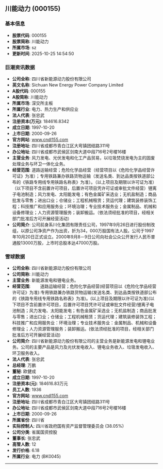 ## 川能动力 (000155)

### 基本信息

- **股票代码**: 000155
- **股票简称**: 川能动力
- **所属市场**: sz
- **更新时间**: 2025-10-25 14:54:50

### 巨潮资讯数据

- **公司全称**: 四川省新能源动力股份有限公司
- **英文名称**: Sichuan New Energy Power Company Limited
- **A股代码**: 000155
- **A股简称**: 川能动力
- **所属市场**: 深交所主板
- **所属行业**: 电力、热力生产和供应业
- **法人代表**: 张忠武
- **注册资本(万元)**: 184616.8342
- **成立日期**: 1997-10-20
- **上市日期**: 2000-09-26
- **官方网站**: www.cndl155.com
- **注册地址**: 四川省成都市青白江区大弯镇团结路311号
- **办公地址**: 四川省成都市武侯区剑南大道中段716号2号楼16楼
- **主营业务**: 风力发电、光伏发电和化工产品贸易，以垃圾焚烧发电为主的固废处理业务与环卫一体化业务。
- **经营范围**: 道路运输经营；危险化学品经营（经营项目以《危险化学品经营许可证》为准）；专用铁路兼办铁路货物运输（发送名类、到达品类按铁道部公布的《铁路专用线专用铁路名称表》为准）。（以上项目及期限以许可证为准）（以下项目不含前置许可项目，后置许可项目凭许可证或审批文件经营）锂离子电池制造；风力发电、太阳能发电；有色金属矿采选业；无机盐制造；商品批发与零售；进出口业；仓储业；工程机械租赁；货运代理；建筑装修装饰工程；科技推广和应用服务业；环境治理；专业技术服务业；金属制品、机械和设备修理业；人力资源管理服务；装卸搬运。（依法须经批准的项目，经相关部门批准后方可开展经营活动）
- **公司简介**: 公司前身系川化集团有限责任公司，1997年9月26日进行股份制改组，以原公司净资产作为出资，折为34，000万股国有法人股。公司于1997年10月20日正式设立。2000年9月8－9日公司向社会公众公开发行人民币普通股13000万股，上市时总股本达47000万股。

### 雪球数据

- **公司全称**: 四川省新能源动力股份有限公司
- **公司简称**: 川能动力
- **主营业务**: 新能源发电和锂电业务。
- **经营范围**: 　　道路运输经营；危险化学品经营(经营项目以《危险化学品经营许可证》为准):专用铁路兼办铁路货物运输(发送名类、到达品类按铁道部公布的《铁路专用线专用铁路名称表》为准)。(以上项目及期限以许可证为准)(以下项目不含前置许可项目，后置许可项目凭许可证或审批文件经营)锂离子电池制造；风力发电、太阳能发电；有色金属矿采选业；无机盐制造；商品批发与零售；进出口业；仓储业；工程机械租赁；货运代理；建筑装修装饰工程；科技推广和应用服务业：环境治理；专业技术服务业：金属制品、机械和设备修理业；人力资源管理服务；装卸搬运。(依法须经批准的项目，经相关部门批准后方可开展经营活动)
- **公司简介**: 四川省新能源动力股份有限公司的主营业务是新能源发电和锂电业务。公司的主要产品是风力及光伏发电收入、锂电业务收入、垃圾发电收入、环卫服务收入。
- **法人代表**: 张忠武
- **总经理**: 万鹏
- **董秘**: 欧健成
- **成立日期**: 1997-10-20
- **注册资本(元)**: 184616.83万元
- **员工人数**: 1936
- **官方网站**: www.cndl155.com
- **注册地址**: 四川省成都市青白江区大弯镇团结路311号
- **办公地址**: 四川省成都市武侯区剑南大道中段716号2号楼16楼
- **上市日期**: 2000-09-26
- **所属省份**: 四川省
- **实际控制人**: 四川省政府国有资产监督管理委员会 (38.05%)
- **公司分类**: 省属国资控股
- **董事长**: 张忠武
- **高管人数**: 12
- **发行价格**: 6.18
- **所属行业**: 电力 (BK0045)

---